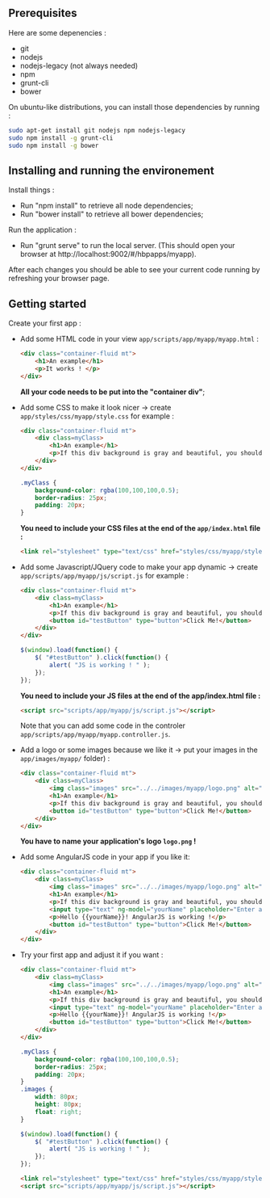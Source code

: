 ## Prerequisites
Here are some depenencies :
- git
- nodejs
- nodejs-legacy (not always needed)
- npm
- grunt-cli
- bower
    
On ubuntu-like distributions, you can install those dependencies by running :
```bash
sudo apt-get install git nodejs npm nodejs-legacy
sudo npm install -g grunt-cli
sudo npm install -g bower
```

## Installing and running the environement

Install things :

- Run "npm install" to retrieve all node dependencies;
- Run "bower install" to retrieve all bower dependencies;

Run the application :

- Run "grunt serve" to run the local server. (This should open your browser at http://localhost:9002/#/hbpapps/myapp).

After each changes you should be able to see your current code running by refreshing your browser page.

## Getting started

Create your first app :

- Add some HTML code in your view `app/scripts/app/myapp/myapp.html` :

    ```html
    <div class="container-fluid mt">
        <h1>An example</h1>
        <p>It works ! </p>
    </div>
    ```
    __All your code needs to be put into the "container div"__;

- Add some CSS to make it look nicer -> create `app/styles/css/myapp/style.css` for example :
    ```html
    <div class="container-fluid mt">
        <div class=myClass>
            <h1>An example</h1>
            <p>If this div background is gray and beautiful, you should be happy !</p>
        </div>
    </div>
    ```
    ```css
    .myClass {
	    background-color: rgba(100,100,100,0.5);
	    border-radius: 25px;
	    padding: 20px;
    }
    ```
    __You need to include your CSS files at the end of the `app/index.html` file :__
    ```html
    <link rel="stylesheet" type="text/css" href="styles/css/myapp/style.css" />
    ```
- Add some Javascript/JQuery code to make your app dynamic -> create `app/scripts/app/myapp/js/script.js` for example :
    ```html
    <div class="container-fluid mt">
        <div class=myClass>
            <h1>An example</h1>
            <p>If this div background is gray and beautiful, you should be happy !</p>
            <button id="testButton" type="button">Click Me!</button> 
        </div>
    </div>
    ```
    ```javascript
    $(window).load(function() {
	    $( "#testButton" ).click(function() {
	        alert( "JS is working ! " );
	    });
    });
    ```
     __You need to include your JS files at the end of the app/index.html file :__
    ```html
    <script src="scripts/app/myapp/js/script.js"></script>
    ```
    Note that you can add some code in the controler `app/scripts/app/myapp/myapp.controller.js`.
- Add a logo or some images because we like it -> put your images in the `app/images/myapp/` folder) :
    ```html
    <div class="container-fluid mt">
        <div class=myClass>
            <img class="images" src="../../images/myapp/logo.png" alt="application logo" />
            <h1>An example</h1>
            <p>If this div background is gray and beautiful, you should be happy !</p>
            <button id="testButton" type="button">Click Me!</button> 
        </div>
    </div>
    ```
    __You have to name your application's logo `logo.png` !__
- Add some AngularJS code in your app if you like it:
    ```html
    <div class="container-fluid mt">
        <div class=myClass>
            <img class="images" src="../../images/myapp/logo.png" alt="application logo" />
            <h1>An example</h1>
            <p>If this div background is gray and beautiful, you should be happy !</p>
            <input type="text" ng-model="yourName" placeholder="Enter a name here">
            <p>Hello {{yourName}}! AngularJS is working !</p>
            <button id="testButton" type="button">Click Me!</button> 
        </div>
    </div>
    ```
- Try your first app and adjust it if you want :
    ```html
    <div class="container-fluid mt">
        <div class=myClass>
            <img class="images" src="../../images/myapp/logo.png" alt="application logo" />
            <h1>An example</h1>
            <p>If this div background is gray and beautiful, you should be happy !</p>
            <input type="text" ng-model="yourName" placeholder="Enter a name here">
            <p>Hello {{yourName}}! AngularJS is working !</p>
            <button id="testButton" type="button">Click Me!</button> 
        </div>
    </div>
    ```
    ```css
    .myClass {
	    background-color: rgba(100,100,100,0.5);
	    border-radius: 25px;
	    padding: 20px;
    }
    .images {
	    width: 80px;
	    height: 80px;
	    float: right;
    }
    ```
    ```javascript
    $(window).load(function() {
	    $( "#testButton" ).click(function() {
	        alert( "JS is working ! " );
	    });
    });
    ```
    ```html
    <link rel="stylesheet" type="text/css" href="styles/css/myapp/style.css" />
    <script src="scripts/app/myapp/js/script.js"></script>
    ```
    
